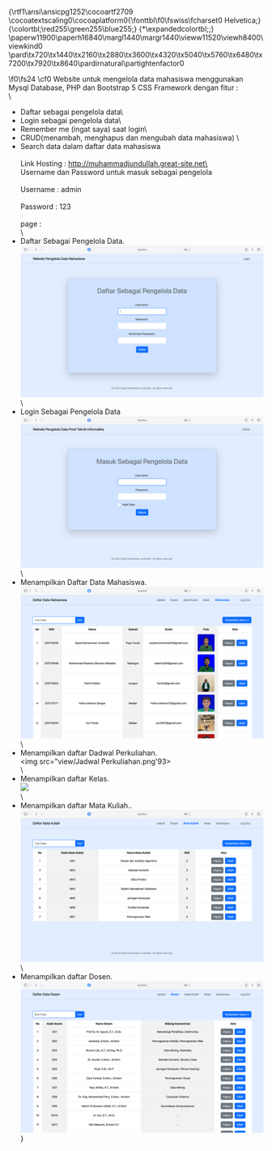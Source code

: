 {\rtf1\ansi\ansicpg1252\cocoartf2709
\cocoatextscaling0\cocoaplatform0{\fonttbl\f0\fswiss\fcharset0 Helvetica;}
{\colortbl;\red255\green255\blue255;}
{\*\expandedcolortbl;;}
\paperw11900\paperh16840\margl1440\margr1440\vieww11520\viewh8400\viewkind0
\pard\tx720\tx1440\tx2160\tx2880\tx3600\tx4320\tx5040\tx5760\tx6480\tx7200\tx7920\tx8640\pardirnatural\partightenfactor0

\f0\fs24 \cf0 Website untuk mengelola data mahasiswa menggunakan Mysql Database, PHP dan Bootstrap 5 CSS Framework dengan fitur :\
\
- Daftar sebagai pengelola data\
- Login sebagai pengelola data\
- Remember me (ingat saya) saat login\
- CRUD(menambah, menghapus dan mengubah data mahasiswa) \
- Search data dalam daftar data mahasiswa\
\
Link Hosting : http://muhammadjundullah.great-site.net\
\
Username dan Password untuk masuk sebagai pengelola\
<br>Username : admin\
<br>Password : 123\
\
page :\
\
- Daftar Sebagai Pengelola Data.\
  <img src="view/Daftar Akun.png">\
\
- Login Sebagai Pengelola Data\
  <img src="view/Login.png">\
  \
- Menampilkan Daftar Data Mahasiswa.\
  <img src="view/Daftar Mahasiswa.png">\
\
- Menampilkan daftar Dadwal Perkuliahan.\
  <img src="view/Jadwal Perkuliahan.png\'93>\
\
- Menampilkan daftar Kelas.\
  <img src="view/Daftar Kelas.png">\
\
- Menampilkan daftar Mata Kuliah..\
  <img src="view/Daftar Mata Kuliah.png">\
\
- Menampilkan daftar Dosen.\
  <img src="view/Daftar Dosen.png">\
}